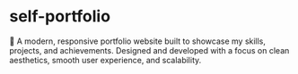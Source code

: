 # self-portfolio
🚀 A modern, responsive portfolio website built to showcase my skills, projects, and achievements. Designed and developed with a focus on clean aesthetics, smooth user experience, and scalability.
